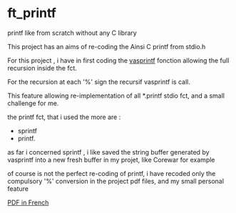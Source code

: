 
# ft_printf

printf like from scratch without any C library

This project has an aims of re-coding the Ainsi C printf from stdio.h

For this project , i have in first coding the [vasprintf](https://linux.die.net/man/3/vasprintf) fonction allowing the full recursion inside the fct.

For the recursion at each '%' sign the recursif vasprintf is call.

This feature allowing re-implementation of all *.printf stdio fct, and a small challenge for me.

the printf fct, that i used the more are :
- sprintf
- printf.

as far i concerned sprintf , i like saved the string buffer generated by vasprintf into a new fresh buffer in my projet, like Corewar for example

of course is not the perfect re-coding of printf, i have recoded only the compulsory '%' conversion in the project pdf files, and my small personal feature 

[PDF in French](https://cdn.intra.42.fr/pdf/pdf/20/ft_printf.pdf)
